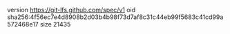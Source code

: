 version https://git-lfs.github.com/spec/v1
oid sha256:4f56ec7e4d8908b2d03b4b98f73d7af8c31c44eb99f5683c41cd99a572468e17
size 21435
